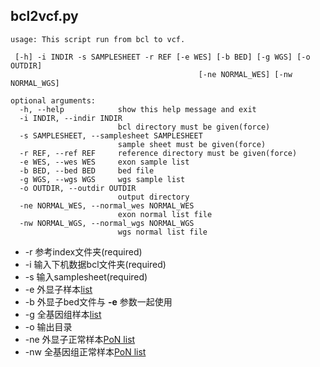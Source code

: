 ## bcl2vcf.py

    usage: This script run from bcl to vcf.

     [-h] -i INDIR -s SAMPLESHEET -r REF [-e WES] [-b BED] [-g WGS] [-o OUTDIR]
                                              [-ne NORMAL_WES] [-nw NORMAL_WGS]
    
    optional arguments:
      -h, --help            show this help message and exit
      -i INDIR, --indir INDIR
                            bcl directory must be given(force)
      -s SAMPLESHEET, --samplesheet SAMPLESHEET
                            sample sheet must be given(force)
      -r REF, --ref REF     reference directory must be given(force)
      -e WES, --wes WES     exon sample list
      -b BED, --bed BED     bed file
      -g WGS, --wgs WGS     wgs sample list
      -o OUTDIR, --outdir OUTDIR
                            output directory
      -ne NORMAL_WES, --normal_wes NORMAL_WES
                            exon normal list file
      -nw NORMAL_WGS, --normal_wgs NORMAL_WGS
                            wgs normal list file

  * -r 参考index文件夹(required)
  * -i 输入下机数据bcl文件夹(required)
  * -s 输入samplesheet(required)
  * -e 外显子样本[list](./test)
  * -b 外显子bed文件与 **-e** 参数一起使用
  * -g 全基因组样本[list](./test)
  * -o 输出目录
  * -ne 外显子正常样本[PoN list](./test)
  * -nw 全基因组正常样本[PoN list](./test)